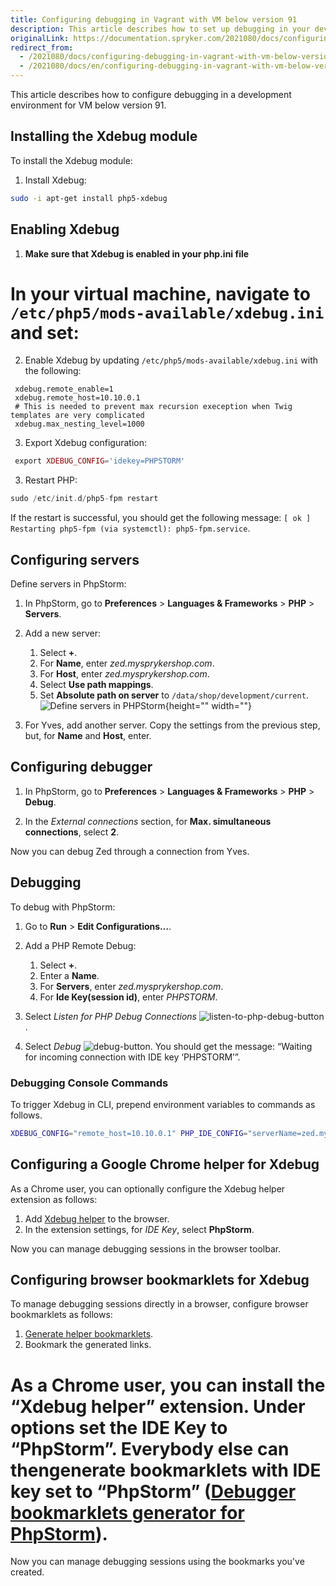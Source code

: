 ```yaml
---
title: Configuring debugging in Vagrant with VM below version 91
description: This article describes how to set up debugging in your development environment for VM prior version 91.
originalLink: https://documentation.spryker.com/2021080/docs/configuring-debugging-in-vagrant-with-vm-below-version-91
redirect_from:
  - /2021080/docs/configuring-debugging-in-vagrant-with-vm-below-version-91
  - /2021080/docs/en/configuring-debugging-in-vagrant-with-vm-below-version-91
---
```


This article describes how to configure debugging in a development environment for VM below version 91.

## Installing the Xdebug module
To install the Xdebug module:

1. Install Xdebug:

```bash
sudo -i apt-get install php5-xdebug
```

## Enabling Xdebug

1. **Make sure that Xdebug is enabled in your php.ini file**

In your virtual machine, navigate to `/etc/php5/mods-available/xdebug.ini` and set:
=======
2. Enable Xdebug by updating `/etc/php5/mods-available/xdebug.ini` with the following:

```text
 xdebug.remote_enable=1
 xdebug.remote_host=10.10.0.1
 # This is needed to prevent max recursion exeception when Twig templates are very complicated
 xdebug.max_nesting_level=1000
```

3. Export Xdebug configuration:

```php
 export XDEBUG_CONFIG='idekey=PHPSTORM' 
```

3. Restart PHP:

```php
sudo /etc/init.d/php5-fpm restart
```

If the restart is successful, you should get the following message: `[ ok ] Restarting php5-fpm (via systemctl): php5-fpm.service`.

## Configuring servers

Define servers in PhpStorm:
1. In PhpStorm, go to **Preferences** > **Languages & Frameworks** > **PHP** > **Servers**. 
2. Add a new server:
    1. Select **+**.
    2. For **Name**, enter *zed.mysprykershop.com*.
    3. For **Host**, enter *zed.mysprykershop.com*.
    4. Select **Use path mappings**.
    5. Set **Absolute path on server** to `/data/shop/development/current`.
![Define servers in PHPStorm](https://spryker.s3.eu-central-1.amazonaws.com/docs/Developer+Guide/Installation/Debugging/Debugging+Setup+for+VM+Prior+Version+91/define-Servers-Php-Storm.png){height="" width=""}

3. For Yves, add another server. Copy the settings from the previous step, but, for **Name** and **Host**, enter.

## Configuring debugger

1. In PhpStorm, go to **Preferences** > **Languages & Frameworks** > **PHP** > **Debug**.

2. In the *External connections* section, for **Max. simultaneous connections**, select **2**.

Now you can debug Zed through a connection from Yves.

## Debugging

To debug with PhpStorm:

1. Go to **Run** > **Edit Configurations…**.
2. Add a PHP Remote Debug:
    1.  Select **+**.
    2. Enter a **Name**.
    3. For **Servers**, enter *zed.mysprykershop.com*.
    4. For **Ide Key(session id)**, enter *PHPSTORM*.
3. Select *Listen for PHP Debug Connections* ![listen-to-php-debug-button](https://spryker.s3.eu-central-1.amazonaws.com/docs/Developer+Guide/Installation/Debugging/Configuring+debugging+in+Vagrant/listen-php-debug-connections.png). 


4. Select *Debug* ![debug-button](https://spryker.s3.eu-central-1.amazonaws.com/docs/Developer+Guide/Installation/Debugging/Configuring+debugging+in+Vagrant/debug-button.png). You should get the message: “Waiting for incoming connection with IDE key ‘PHPSTORM’”.

 

### Debugging Console Commands

To trigger Xdebug in CLI, prepend environment variables to commands as follows.

```bash
XDEBUG_CONFIG="remote_host=10.10.0.1" PHP_IDE_CONFIG="serverName=zed.mysprykershop.com" vendor/bin/console <command>
```


## Configuring a Google Chrome helper for Xdebug

As a Chrome user, you can optionally configure the Xdebug helper extension as follows: 

1. Add [Xdebug helper](https://chrome.google.com/webstore/detail/xdebug-helper/eadndfjplgieldjbigjakmdgkmoaaaoc?hl=en) to the browser.
2. In the extension settings, for *IDE Key*, select **PhpStorm**.

Now you can manage debugging sessions in the browser toolbar.

## Configuring browser bookmarklets for Xdebug

To manage debugging sessions directly in a browser, configure browser bookmarklets as follows:
1. [Generate helper bookmarklets](http://www.jetbrains.com/phpstorm/marklets/). 
2. Bookmark the generated links. 


As a Chrome user, you can install the “Xdebug helper” extension. Under options set the IDE Key to “PhpStorm”. Everybody else can thengenerate bookmarklets with IDE key set to “PhpStorm” ([Debugger bookmarklets generator for PhpStorm](http://www.jetbrains.com/phpstorm/marklets/)).
=======
Now you can manage debugging sessions using the bookmarks you've created. 

